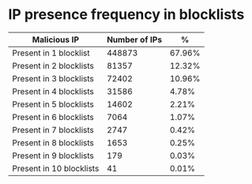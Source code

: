 # IP presence frequency in blocklists
| Malicious IP | Number of IPs | % |
|----|----|----|
| Present in 1 blocklist | 448873 | 67.96% |
| Present in 2 blocklists | 81357 | 12.32% |
| Present in 3 blocklists | 72402 | 10.96% |
| Present in 4 blocklists | 31586 | 4.78% |
| Present in 5 blocklists | 14602 | 2.21% |
| Present in 6 blocklists | 7064 | 1.07% |
| Present in 7 blocklists | 2747 | 0.42% |
| Present in 8 blocklists | 1653 | 0.25% |
| Present in 9 blocklists | 179 | 0.03% |
| Present in 10 blocklists | 41 | 0.01% |
